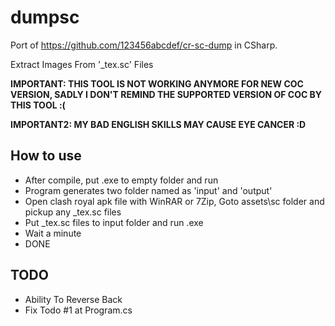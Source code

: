 # dumpsc
Port of https://github.com/123456abcdef/cr-sc-dump in CSharp.

Extract Images From '_tex.sc' Files

**IMPORTANT: THIS TOOL IS NOT WORKING ANYMORE FOR NEW COC VERSION, SADLY I DON'T REMIND THE SUPPORTED VERSION OF COC BY THIS TOOL :(**


**IMPORTANT2: MY BAD ENGLISH SKILLS MAY CAUSE EYE CANCER :D**

## How to use 
 * After compile, put .exe to empty folder and run
 * Program generates two folder named as 'input' and 'output'
 * Open clash royal apk file with WinRAR or 7Zip, Goto assets\sc folder and pickup any _tex.sc files
 * Put _tex.sc files to input folder and run .exe
 * Wait a minute
 * DONE
 
## TODO
 * Ability To Reverse Back
 * Fix Todo #1 at Program.cs
